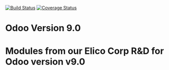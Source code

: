 [![Build Status](https://travis-ci.org/Elico-Corp/odoo-addons.svg?branch=9.0)](https://travis-ci.org/Elico-Corp/odoo-addons)
[![Coverage Status](https://coveralls.io/repos/github/Elico-Corp/odoo-addons/badge.svg?branch=9.0)](https://coveralls.io/github/Elico-Corp/odoo-addons?branch=9.0)

# Odoo Version 9.0
# Modules from our Elico Corp R&D for Odoo version v9.0
